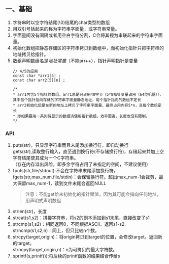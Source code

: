 ## 一、基础
1. 字符串时以空字符结尾(\0)结尾的char类型的数组  
2. 用双引号括起来的称为字符串字面量，或字符串常量。  
3. 字面量间没有间隔或者用空白字符分割，C会将其视为串联起来的字符串字面量。  
4. 初始化数组把静态存储区的字符串拷贝到数组中，而初始化指针只把字符串的地址拷贝给指针。  
5. 数组声明数组名是*地址常量*（不能arr++），指针声明指针是变量  
   ```  
   // 4/5的应用
   const char *arr1[5] ;
   const char arr2[5][n] ;
   
   /*
   * arr1内含5个指针的数组，arr1总是只占用40字节（5*8指针变量占用（64位机器）），其中每个指针指向存储的字符串字面量静态地址，每个指针指向的数组不定长
   * arr2初始化后是在新的地址上拷贝了字符串字面量，最终占用内存5*n，且每个数组定长
   * 即如果要用一系列待显示的数组请使用指针数组，效率更高，长度也没有限制。
   */
   ```
### API  
1. puts(str)，只显示字符串而且末尾添加换行符，即自动换行  
   gets(str),读取整行输入，直至遇到换行符(不存储换行符)，存储起来并加上空字符结尾使其成为一个C字符串。  
   （存在内存溢出风险，即多余字符占用了未指定的空间，不建议使用）  
2. fputs(str,file/stdout):不会在字符串末尾添加换行符。  
   fgets(str,max_num,file/stdin)：会保留换行符。超出max_num-1会裁剪，最大保留max_num-1，读到文件末尾会返回NULL  
   > 注意：不能get给未初始化的指针赋值，因为其可能会指向任何地址，用声明式声明数组  
3. strlen(str)，长度  
4. strcat(s1,s2)：拼接字符串，将s2的副本添加到s1末尾，直接改变了s1  
5. strcmp(s1,s2)：相同返回0，不同根据ASCII，返回s1-s2.  
   strncmp(s1,s2,n)：同上，但只比较n个数。  
6. strcpy(target,origin)：将origin拷贝到target的位置，会修改target。返回新的target。  
   strncpy(target,origin,n)：n为可拷贝的最大字符数。
7. sprintf(s,printf()):将后续的printf函数的结果结合传给s